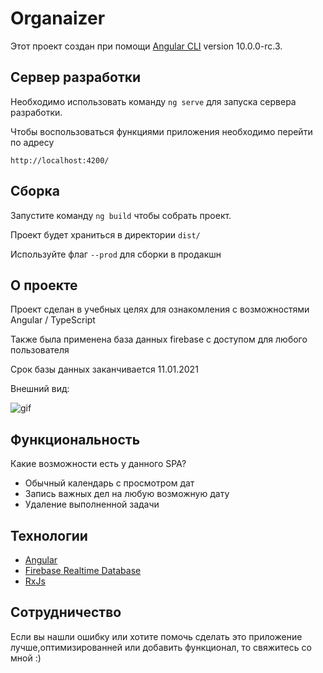 # Organaizer

Этот проект создан при помощи [Angular CLI](https://github.com/angular/angular-cli) version 10.0.0-rc.3.

## Сервер разработки

Необходимо использовать команду  `ng serve` для запуска сервера разработки. 

Чтобы воспользоваться функциями приложения необходимо перейти по адресу 

 `http://localhost:4200/`



## Сборка

Запустите команду `ng build` чтобы собрать проект. 

Проект будет храниться в директории `dist/` 

Используйте флаг `--prod` для сборки в продакшн


## О проекте

Проект сделан в учебных целях для ознакомления с возможностями Angular / TypeScript 

Также была применена база данных firebase с доступом для любого пользователя 

Срок базы данных заканчивается 11.01.2021

Внешний вид:

![gif]


## Функциональность

Какие возможности есть у данного SPA?

- Обычный календарь с просмотром дат
- Запись важных дел на любую возможную дату
- Удаление выполненной задачи

## Технологии

- [Angular][ang]
- [Firebase Realtime Database][firebase]
- [RxJs][rx]

## Сотрудничество

Если вы нашли ошибку или хотите помочь сделать это приложение лучше,оптимизированней или добавить функционал, то свяжитесь со мной :)

[gif]:https://media.giphy.com/media/guagWTnVdEeRoMTDdX/giphy.gif
[ang]:https://angular.io/
[firebase]:https://firebase.google.com/
[rx]:https://rxjs-dev.firebaseapp.com/guide/overview
